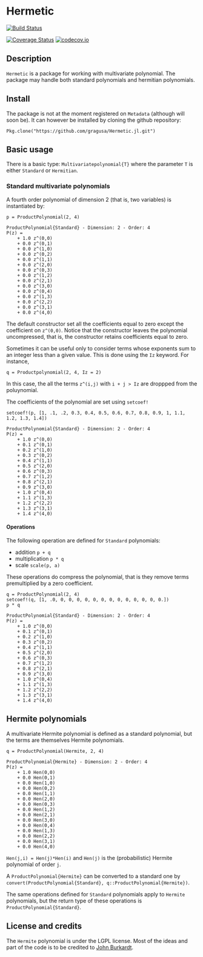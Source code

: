 # Hermetic

[![Build Status](https://travis-ci.org/gragusa/Hermetic.jl.svg?branch=master)](https://travis-ci.org/gragusa/Hermetic.jl)


[![Coverage Status](https://coveralls.io/repos/gragusa/Hermetic.jl/badge.svg?branch=master&service=github)](https://coveralls.io/github/gragusa/Hermetic.jl?branch=master)
[![codecov.io](http://codecov.io/github/gragusa/Hermetic.jl/coverage.svg?branch=master)](http://codecov.io/github/gragusa/Hermetic.jl?branch=master)

## Description

`Hermetic` is a package for working with multivariate polynomial. The package may handle both standard polynomials and hermitian polynomials. 

## Install

The package is not at the moment registered on `Metadata` (although will soon be). It can however be installed by cloning the github repository:

```
Pkg.clone("https://github.com/gragusa/Hermetic.jl.git")
```

## Basic usage

There is a basic type: `Multivariatepolynomial{T}` where the parameter `T` is either `Standard` or `Hermitian`. 

### Standard multivariate polynomials

A fourth order polynomial of dimension 2 (that is, two variables) is instantiated by:

```
p = ProductPolynomial(2, 4)
```

```
ProductPolynomial{Standard} - Dimension: 2 - Order: 4
P(z) =
    + 1.0 z^(0,0)
    + 0.0 z^(0,1)
    + 0.0 z^(1,0)
    + 0.0 z^(0,2)
    + 0.0 z^(1,1)
    + 0.0 z^(2,0)
    + 0.0 z^(0,3)
    + 0.0 z^(1,2)
    + 0.0 z^(2,1)
    + 0.0 z^(3,0)
    + 0.0 z^(0,4)
    + 0.0 z^(1,3)
    + 0.0 z^(2,2)
    + 0.0 z^(3,1)
    + 0.0 z^(4,0)
```

The default constructor set all the coefficients equal to zero except the coefficient on `z^(0,0)`. Notice that the constructor leaves the polynomial uncompressed, that is, the constructor retains coefficients equal to zero.


Sometimes it can be useful only to consider terms whose exponents sum to an integer less than a given value. This is done using the `Iz` keyword. For instance, 

```
q = Productpolynomial(2, 4, Iz = 2)
```

In this case, the all the terms `z^(i,j)` with `i + j > Iz` are droppped from the poluynomial.

The coefficients of the polynomial are set using `setcoef!`

```
setcoef!(p, [1, .1, .2, 0.3, 0.4, 0.5, 0.6, 0.7, 0.8, 0.9, 1, 1.1, 1.2, 1.3, 1.4])
```

```
ProductPolynomial{Standard} - Dimension: 2 - Order: 4
P(z) =
    + 1.0 z^(0,0)
    + 0.1 z^(0,1)
    + 0.2 z^(1,0)
    + 0.3 z^(0,2)
    + 0.4 z^(1,1)
    + 0.5 z^(2,0)
    + 0.6 z^(0,3)
    + 0.7 z^(1,2)
    + 0.8 z^(2,1)
    + 0.9 z^(3,0)
    + 1.0 z^(0,4)
    + 1.1 z^(1,3)
    + 1.2 z^(2,2)
    + 1.3 z^(3,1)
    + 1.4 z^(4,0)
```

#### Operations 

The following operation are defined for `Standard` polynomials:

- addition `p + q`
- multiplication `p * q`
- scale `scale(p, a)`


These operations do compress the polynomial, that is they remove terms premultiplied by a zero coefficient. 

```
q = ProductPolynomial(2, 4)
setcoef!(q, [1, .0, 0, 0, 0, 0, 0, 0, 0, 0, 0, 0, 0, 0, 0.])
p * q
```

```
ProductPolynomial{Standard} - Dimension: 2 - Order: 4
P(z) =
    + 1.0 z^(0,0)
    + 0.1 z^(0,1)
    + 0.2 z^(1,0)
    + 0.3 z^(0,2)
    + 0.4 z^(1,1)
    + 0.5 z^(2,0)
    + 0.6 z^(0,3)
    + 0.7 z^(1,2)
    + 0.8 z^(2,1)
    + 0.9 z^(3,0)
    + 1.0 z^(0,4)
    + 1.1 z^(1,3)
    + 1.2 z^(2,2)
    + 1.3 z^(3,1)
    + 1.4 z^(4,0)
```

## Hermite polynomials

A multivariate Hermite polynomial is defined as a standard polynomial, but the terms are themselves Hermite polynomials. 

```
q = ProductPolynomial(Hermite, 2, 4)
```

```
ProductPolynomial{Hermite} - Dimension: 2 - Order: 4
P(z) =
    + 1.0 Hen(0,0)
    + 0.0 Hen(0,1)
    + 0.0 Hen(1,0)
    + 0.0 Hen(0,2)
    + 0.0 Hen(1,1)
    + 0.0 Hen(2,0)
    + 0.0 Hen(0,3)
    + 0.0 Hen(1,2)
    + 0.0 Hen(2,1)
    + 0.0 Hen(3,0)
    + 0.0 Hen(0,4)
    + 0.0 Hen(1,3)
    + 0.0 Hen(2,2)
    + 0.0 Hen(3,1)
    + 0.0 Hen(4,0)
```

`Hen(j,i) = Hen(j)*Hen(i)` and `Hen(j)` is the (probabilistic) Hermite polynomial of order `j`. 

A `ProductPolynomial{Hermite}` can be converted to a standard one by `convert(ProductPolynomial{Standard}, q::ProductPolynomial{Hermite})`.

The same operations defined for `Standard` polynomials apply to `Hermite` polynomials, but the return type of these operations is `ProductPolynomial{Standard}`. 


## License and credits

The `Hermite` polynomial is under the LGPL license. Most of the ideas and part of the code is to be credited to [John Burkardt](http://people.sc.fsu.edu/~jburkardt/).



